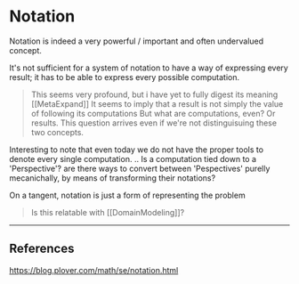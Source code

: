 # Notation

Notation is indeed a very powerful / important and often undervalued concept.

It's not sufficient for a system of notation to have a way of expressing every result; it has to be able to express every possible computation.

> This seems very profound, but i have yet to fully digest  its meaning \[\[MetaExpand]]
> It seems to imply that a result is not simply the value of following its computations
> But what are computations, even? Or results. This question arrives even if we're not distinguisuing these two concepts.

Interesting to note that even today we do not have the proper tools to denote every single computation.
.. Is a computation tied down to a 'Perspective'?  are there ways to convert between 'Pespectives' purelly mecanichally, by means of transforming their notations?

On a tangent, notation is just a form of representing the problem

> Is this relatable with \[\[DomainModeling]]?

___

## References

<https://blog.plover.com/math/se/notation.html>
